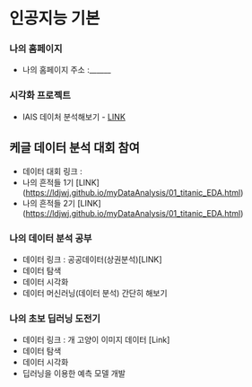 # 인공지능 기본

### 나의 홈페이지
  * 나의 홈페이지 주소 :______

### 시각화 프로젝트
  * IAIS 데이처 분석해보기 - [LINK](https://ldjwj.github.io/myDataAnalysis/01_titanic_EDA.html)

## 케글 데이터 분석 대회 참여
   * 데이터 대회 링크 :
   * 나의 흔적들 1기 [LINK] (https://ldjwj.github.io/myDataAnalysis/01_titanic_EDA.html)
   * 나의 흔적들 2기 [LINK] (https://ldjwj.github.io/myDataAnalysis/01_titanic_EDA.html)

### 나의 데이터 분석 공부
   * 데이터 링크 : 공공데이터(상권분석)[LINK]
   * 데이터 탐색
   * 데이터 시각화
   * 데이터 머신러닝(데이터 분석) 간단히 해보기
   
### 나의 초보 딥러닝 도전기
  * 데이터 링크 : 개 고양이 이미지 데이터 [Link]
  * 데이터 탐색 
  * 데이터 시각화 
  * 딥러닝을 이용한 예측 모델 개발
